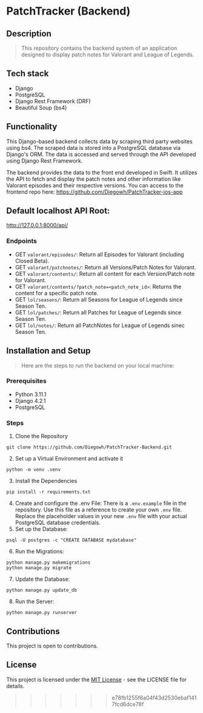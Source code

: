 # PatchTracker (Backend)

## Description

> This repository contains the backend system of an application designed to display patch notes for Valorant and League of Legends. 

## Tech stack

* Django
* PostgreSQL
* Django Rest Framework (DRF)
* Beautiful Soup (bs4)

## Functionality
This Django-based backend collects data by scraping third party websites using bs4. The scraped data is stored into a PostgreSQL database via Django's ORM.
The data is accessed and served through the API developed using Django Rest Framework.

The backend provides the data to the front end developed in Swift. It utilizes the API to fetch and display the patch notes and other information like Valorant episodes and their respective versions.
You can access to the frontend repo here: https://github.com/Diegowh/PatchTracker-ios-app

## Default localhost API Root:
http://127.0.0.1:8000/api/

### Endpoints
* GET `valorant/episodes/`: Return all Episodes for Valorant (including Closed Beta).
* GET `valorant/patchnotes/`: Return all Versions/Patch Notes for Valorant.
* GET `valorant/contents/`: Return all content for each Version/Patch note for Valorant.
* GET `valorant/contents/?patch_note=<patch_note_id>`: Returns the content for a specific patch note.
* GET `lol/seasons/`: Return all Seasons for League of Legends since Season Ten.
* GET `lol/patches/`: Return all Patches for League of Legends since Season Ten.
* GET `lol/notes/`: Return all PatchNotes for League of Legends sinec Season Ten.

## Installation and Setup
> Here are the steps to run the backend on your local machine:

### Prerequisites
* Python 3.11.1
* Django 4.2.1
* PostgreSQL

### Steps
1. Clone the Repository
```
git clone https://github.com/Diegowh/PatchTracker-Backend.git
```
2. Set up a Virtual Environment and activate it
```
python -m venv .venv
```
3. Install the Dependencies
```
pip install -r requirements.txt
```
4. Create and configure the .env File: There is a `.env.example` file in the repository. Use this file as a reference to create your own `.env` file. Replace the placeholder values in your new `.env` file with your actual PostgreSQL database credentials.
5. Set up the Database:
```
psql -U postgres -c "CREATE DATABASE mydatabase"
```
6. Run the Migrations:
```
python manage.py makemigrations
python manage.py migrate
```
7. Update the Database:
```
python manage.py update_db
```
8. Run the Server:
```
python manage.py runserver
```


## Contributions

This project is open to contributions.

## License
This project is licensed under the [MIT License](https://opensource.org/license/mit/) - see the LICENSE file for details.
>>>>>>> e78fb1255f6a04f43d2530ebaf1417fcd6dce78f
